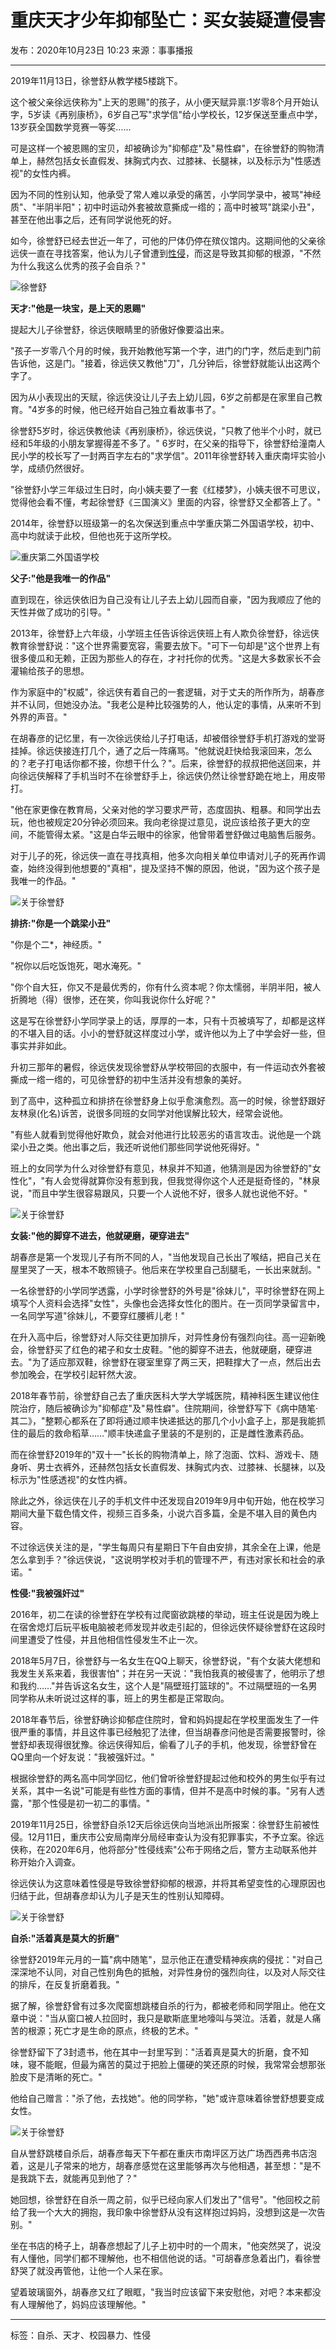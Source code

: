 # 重庆天才少年抑郁坠亡：买女装疑遭侵害

发布：2020年10月23日 10:23 来源：事事播报

---

2019年11月13日，徐誉舒从教学楼5楼跳下。

这个被父亲徐远侠称为"上天的恩赐"的孩子，从小便天赋异禀:1岁零8个月开始认字，5岁读《再别康桥》，6岁自己写"求学信"给小学校长，12岁保送至重点中学，13岁获全国数学竞赛一等奖……

可是这样一个被恩赐的宝贝，却被确诊为"抑郁症"及"易性癖"，在徐誉舒的购物清单上，赫然包括女长直假发、抹胸式内衣、过膝袜、长腿袜，以及标示为"性感透视"的女性内裤。

因为不同的性别认知，他承受了常人难以承受的痛苦，小学同学录中，被骂"神经质"、"半阴半阳"；初中时运动外套被故意撕成一绺的；高中时被骂"跳梁小丑"，甚至在他出事之后，还有同学说他死的好。

如今，徐誉舒已经去世近一年了，可他的尸体仍停在殡仪馆内。这期间他的父亲徐远侠一直在寻找答案，他认为儿子曾遭到[性侵](https://info.51.ca/keywords/%E6%80%A7%E4%BE%B5 "有关 性侵 的更多信息")，而这是导致其抑郁的根源，"不然为什么我这么优秀的孩子会自杀？"

![徐誉舒](https://p0.51img.ca/i/62709eab09e69.jpeg)

**天才:"他是一块宝，是上天的恩赐"**

提起大儿子徐誉舒，徐远侠眼睛里的骄傲好像要溢出来。

"孩子一岁零八个月的时候，我开始教他写第一个字，进门的门字，然后走到门前告诉他，这是门。"接着，徐远侠又教他"刀"，几分钟后，徐誉舒就能认出这两个字了。

因为从小表现出的天赋，徐远侠没让儿子去上幼儿园，6岁之前都是在家里自己教育。"4岁多的时候，他已经开始自己独立看故事书了。"

徐誉舒5岁时，徐远侠教他读《再别康桥》，徐远侠说，"只教了他半个小时，就已经和5年级的小朋友掌握得差不多了。" 6岁时，在父亲的指导下，徐誉舒给潼南人民小学的校长写了一封两百字左右的"求学信"。2011年徐誉舒转入重庆南坪实验小学，成绩仍然很好。

"徐誉舒小学三年级过生日时，向小姨夫要了一套《红楼梦》，小姨夫很不可思议，觉得他会看不懂，考起徐誉舒《三国演义》里面的内容，徐誉舒又全都答上了。"

2014年，徐誉舒以班级第一的名次保送到重点中学重庆第二外国语学校，初中、高中均就读于此校，但他也死于这所学校。

![重庆第二外国语学校](https://info.51.ca/assets/images/default-img.png)

**父子:"他是我唯一的作品"**

直到现在，徐远侠依旧为自己没有让儿子去上幼儿园而自豪，"因为我顺应了他的天性并做了成功的引导。"

2013年，徐誉舒上六年级，小学班主任告诉徐远侠班上有人欺负徐誉舒，徐远侠教育徐誉舒说："这个世界需要宽容，需要去放下。"可下一句却是"这个世界上有很多傻瓜和无赖，正因为那些人的存在，才衬托你的优秀。"这是大多数家长不会灌输给孩子的思想。

作为家庭中的"权威"，徐远侠有着自己的一套逻辑，对于丈夫的所作所为，胡春彦并不认同，但她没办法。"我老公是种比较强势的人，他认定的事情，从来听不到外界的声音。"

在胡春彦的记忆里，有一次徐远侠给儿子打电话，却被借徐誉舒手机打游戏的堂哥挂掉。徐远侠接连打几个，通了之后一阵痛骂。"他就说赶快给我滚回来，怎么的？老子打电话你都不接，你想干什么？"。后来，徐誉舒的叔叔把他送回来，并向徐远侠解释了手机当时不在徐誉舒手上，徐远侠仍然让徐誉舒跪在地上，用皮带打。

"他在家更像在教育局，父亲对他的学习要求严苛，态度固执、粗暴。和同学出去玩，他也被规定20分钟必须回来。我向老徐提过意见，说应该给孩子更大的空间，不能管得太紧。"这是白华云眼中的徐家，他曾带着誉舒做过电脑售后服务。

对于儿子的死，徐远侠一直在寻找真相，他多次向相关单位申请对儿子的死再作调查，始终没得到他想要的"真相"，提及坚持不懈的原因，他说，"因为这个孩子是我唯一的作品。"

![关于徐誉舒](https://info.51.ca/assets/images/default-img.png)

**排挤:"你是一个跳梁小丑"**

"你是个二\*，神经质。"

"祝你以后吃饭饱死，喝水淹死。"

"你个自大狂，你又不是最优秀的，你有什么资本呢？你太懦弱，半阴半阳，被人折腾地（得）很惨，还在笑，你叫我说你什么好呢？"

这是写在徐誉舒小学同学录上的话，厚厚的一本，只有十页被填写了，却都是这样的不堪入目的话。小小的誉舒就这样度过小学，或许他以为上了中学会好一些，但事实并非如此。

升初三那年的暑假，徐远侠发现徐誉舒从学校带回的衣服中，有一件运动衣外套被撕成一绺一绺的，可见徐誉舒的初中生活并没有想象的美好。

到了高中，这种孤立和排挤在徐誉舒身上似乎愈演愈烈。高一的时候，徐誉舒跟好友林泉(化名)诉苦，说很多同班的女同学对他误解比较大，经常会说他。

"有些人就看到觉得他好欺负，就会对他进行比较恶劣的语言攻击。说他是一个跳梁小丑之类。他出事之后，我还听说他们那些同学说他死得好。"

班上的女同学为什么对徐誉舒有意见，林泉并不知道，他猜测是因为徐誉舒的"女性化"，"有人会觉得就算你没有惹到我，但我觉得你这个人还是挺奇怪的，"林泉说，"而且中学生很容易跟风，只要一个人说他不好，很多人就也说他不好。"

![关于徐誉舒](https://info.51.ca/assets/images/default-img.png)

**女装:"他的脚穿不进去，他就硬磨，硬穿进去"**

胡春彦是第一个发现儿子有所不同的人，"当他发现自己长出了喉结，把自己关在屋里哭了一天，根本不敢照镜子。他后来在学校里自己刮腿毛，一长出来就刮。"

一名徐誉舒的小学同学透露，小学时徐誉舒的外号是"徐妹儿"，平时徐誉舒在网上填写个人资料会选择"女性"，头像也会选择女性化的图片。在一页同学录留言中，一名同学写道"徐妹儿，不要穿红腰裤儿老！"

在升入高中后，徐誉舒对人际交往更加排斥，对异性身份有强烈向往。高一迎新晚会，徐誉舒买了红色的裙子和女士皮鞋。"他的脚穿不进去，他就硬磨，硬穿进去。"为了适应那双鞋，徐誉舒在寝室里穿了两三天，把鞋撑大了一点，然后出去参加晚会，在学校引起轩然大波。

2018年春节前，徐誉舒自己去了重庆医科大学大学城医院，精神科医生建议他住院治疗，随后被确诊为"抑郁症"及"易性癖"。住院期间，徐誉舒写下《病中随笔·其二》，"整颗心都系在了即将通过顺丰快递抵达的那几个小小盒子上，那是我能抓住的最后的救命稻草……"顺丰快递盒子里装的不是别的，正是雌性激素药品。

而在徐誉舒2019年的"双十一"长长的购物清单上，除了泡面、饮料、游戏卡、随身听、男士衣裤外，还赫然包括女长直假发、抹胸式内衣、过膝袜、长腿袜，以及标示为"性感透视"的女性内裤。

除此之外，徐远侠在儿子的手机文件中还发现自2019年9月中旬开始，他在校学习期间大量下载色情文件，视频三百多条，小说六百多篇，全是不堪入目的黄色内容。

不过徐远侠关注的是，"学生每周只有星期日下午自由安排，其余全在上课，他是怎么拿到手？"徐远侠说，"这说明学校对手机的管理不严，有违对家长和社会的承诺。"

**性侵:"我被强奸过"**

2016年，初二在读的徐誉舒在学校有过爬窗欲跳楼的举动，班主任说是因为晚上在宿舍熄灯后玩平板电脑被老师发现并收走引起的，但徐远侠怀疑徐誉舒在这段时间里遭受了性侵，并且他相信性侵发生不止一次。

2018年5月7日，徐誉舒与一名女生在QQ上聊天，徐誉舒说，"有个女装大佬想和我发生关系来着，我很害怕"；并在另一天说："我怕我真的被侵害了，他明示了想和我约……"并告诉这名女生，这个人是"隔壁班打篮球的"。不过隔壁班的一名男同学称从未听说过这样的事，班上的男生都是正常取向。

2018年春节后，徐誉舒确诊抑郁症住院时，曾和妈妈提起在学校里面发生了一件很严重的事情，并且这件事已经触犯了法律，但当胡春彦问他是否需要报警时，徐誉舒却表现得很犹豫。徐远侠得知后，偷看了儿子的手机，他发现，徐誉舒曾在QQ里向一个好友说："我被强奸过。"

根据徐誉舒的两名高中同学回忆，他们曾听徐誉舒提起过他和校外的男生似乎有过关系，其中一名说"可能是有些性方面的事情，但并不是高中时候的事。"另有人透露，"那个性侵是初一初二的事情。"

2019年11月25日，徐誉舒自杀12天后徐远侠向当地派出所报案：徐誉舒生前被性侵。12月11日，重庆市公安局南岸分局经审查认为没有犯罪事实，不予立案。徐远侠称，在2020年6月，他将部分"性侵线索"公布于网络之后，警方主动联系他并称开始介入调查。

徐远侠认为这意味着性侵是导致徐誉舒抑郁的根源，并将其希望变性的心理原因也归结于此，但胡春彦却认为儿子是天生的性别认知障碍。

![关于徐誉舒](https://info.51.ca/assets/images/default-img.png)

**自杀:"活着真是莫大的折磨"**

徐誉舒2019年元月的一篇"病中随笔"，显示他正在遭受精神疾病的侵扰："对自己深深地不认同，对自己性别角色的抵触，对异性身份的强烈向往，以及对人际交往的排斥，在反复折磨着我。"

据了解，徐誉舒曾有过多次爬窗想跳楼自杀的行为，都被老师和同学阻止。他在文章中说："当从窗口被人拉回时，我只是歇斯底里地嚎叫与哭泣。活着，就是人痛苦的根源；死亡才是生命的原点，终极的艺术。"

徐誉舒留下了3封遗书，他在其中一封里写到："活着真是莫大的折磨，食不知味，寝不能眠，但最为痛苦的莫过于把脸上僵硬的笑还原的时候，我常常会想那张脸皮下是清晰的死亡。"

他给自己赠言："杀了他，去找她"。他的同学称，"她"或许意味着徐誉舒想要变成女性。

![关于徐誉舒](https://info.51.ca/assets/images/default-img.png)

自从誉舒跳楼自杀后，胡春彦每天下午都在重庆市南坪区万达广场西西弗书店泡着，这是儿子常来的地方，胡春彦感觉在这里能够再次与他相遇，甚至想："是不是我跳下去，就能再见到他了？"

她回想，徐誉舒在自杀一周之前，似乎已经向家人们发出了"信号"。"他回校之前给了我一个大大的拥抱，我印象中徐誉舒从没有这样抱过妈妈，没想到这是一次告别。"

坐在书店的椅子上，胡春彦想起了儿子上初中时的一个周末，"他突然哭了，说没有人懂他，同学们都不理解他，也不相信他说的话。"可胡春彦急着出门，看徐誉舒哭了就没再管他，让他一个人呆在家。

望着玻璃窗外，胡春彦又红了眼眶，"我当时应该留下来安慰他，对吧？本来都没有人理解他了，妈妈应该理解他。"

---

标签：自杀、天才、校园暴力、性侵